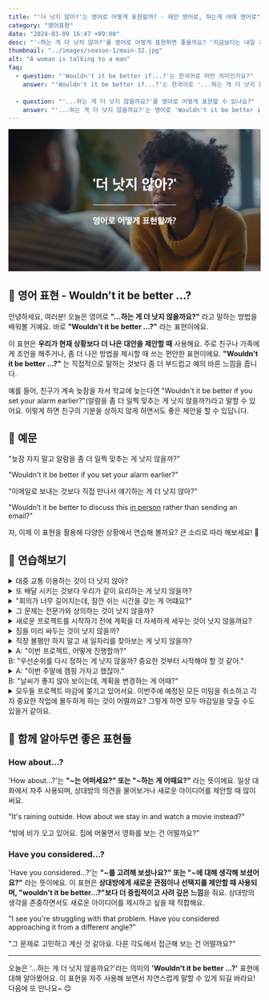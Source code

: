 ```yaml
---
title: "'더 낫지 않아?'는 영어로 어떻게 표현할까? - 제안 영어로, 하는게 어때 영어로"
category: "영어표현"
date: "2024-03-09 16:47 +09:00"
desc: "'~하는 게 더 낫지 않아?'를 영어로 어떻게 표현하면 좋을까요? '지금보다는 내일 가는 게 낫지 않아?', '이메일로 보내는 것보다 직접 만나서 얘기하는 게 더 낫지 않아?' 등을 영어로 표현하는 법을 배워봅시다."
thumbnail: "../images/season-1/main-32.jpg"
alt: "A woman is talking to a man"
faq:
  - question: "'Wouldn't it be better if...?'는 한국어로 어떤 의미인가요?"
    answer: "'Wouldn't it be better if...?'는 한국어로 '...하는 게 더 낫지 않을까요?', '...하는 게 어떨까요?', 또는 '...하는 게 좋지 않을까요?'로 번역될 수 있습니다. 이 표현은 현재 상황보다 더 나은 대안을 제안할 때 사용합니다."

  - question: "'...하는 게 더 낫지 않을까요?'를 영어로 어떻게 표현할 수 있나요?"
    answer: "'...하는 게 더 낫지 않을까요?'는 영어로 'Wouldn't it be better if...?'로 표현할 수 있습니다. 예를 들어, '일찍 일어나는 게 더 낫지 않을까요?'는 'Wouldn't it be better if we woke up early?'로 말할 수 있습니다."
---
```


![더 낫지 않아 영어표현](../images/season-1/main-32.jpg)

## 🌟 영어 표현 - Wouldn't it be better ...?

안녕하세요, 여러분! 오늘은 영어로 **"...하는 게 더 낫지 않을까요?"** 라고 말하는 방법을 배워볼 거예요. 바로 **"Wouldn't it be better ...?"** 라는 표현이에요.

이 표현은 **우리가 현재 상황보다 더 나은 대안을 제안할 때** 사용해요. 주로 친구나 가족에게 조언을 해주거나, 좀 더 나은 방법을 제시할 때 쓰는 편안한 표현이에요. **"Wouldn't it be better ...?"** 는 직접적으로 말하는 것보다 좀 더 부드럽고 예의 바른 느낌을 줍니다.

예를 들어, 친구가 계속 늦잠을 자서 학교에 늦는다면 "Wouldn't it be better if you set your alarm earlier?"(알람을 좀 더 일찍 맞추는 게 낫지 않을까?)라고 말할 수 있어요. 이렇게 하면 친구의 기분을 상하지 않게 하면서도 좋은 제안을 할 수 있답니다.

<script async src="https://pagead2.googlesyndication.com/pagead/js/adsbygoogle.js?client=ca-pub-1465612013356152"
     crossorigin="anonymous"></script>
<!-- engple-horizontal-ad -->

<ins class="adsbygoogle"
     style="display:block"
     data-ad-client="ca-pub-1465612013356152"
     data-ad-slot="2106896038"
     data-ad-format="auto"
     data-full-width-responsive="true"></ins>

<script>
     (adsbygoogle = window.adsbygoogle || []).push({});
</script>

## 📖 예문

"늦잠 자지 말고 알람을 좀 더 일찍 맞추는 게 낫지 않을까?"

"Wouldn't it be better if you set your alarm earlier?"

"이메일로 보내는 것보다 직접 만나서 얘기하는 게 더 낫지 않아?"

"Wouldn’t it be better to discuss this <a href="/blog/in-english/070.in-person/">in person</a> rather than sending an email?"

자, 이제 이 표현을 활용해 다양한 상황에서 연습해 볼까요? 큰 소리로 따라 해보세요! 🎉

## 💬 연습해보기

<details>
  <summary>대중 교통 이용하는 것이 더 낫지 않아?</summary>
  <span>Wouldn’t it be better to use public transportation?</span>
</details>

<details>
<summary>또 배달 시키는 것보다 우리가 같이 요리하는 게 낫지 않을까?</summary>
<span><a href="/blog/in-english/169.instead-of/">Instead of</a> <a href="/blog/in-english/066.order-takeout/">ordering takeout</a> again, wouldn't it be better if we cooked dinner together?</span>
</details>

<details>
<summary>"회의가 너무 길어지는데, 잠깐 쉬는 시간을 갖는 게 어떄요?"</summary>
<span>"This meeting's dragging on forever. Wouldn't it be better if we took a quick break?"</span>
</details>

<details>
  <summary>그 문제는 전문가와 상의하는 것이 낫지 않을까?</summary>
  <span>Wouldn’t it be better to consult an expert about that issue?</span>
</details>

<details>
  <summary>새로운 프로젝트를 시작하기 전에 계획을 더 자세하게 세우는 것이 낫지 않을까요?</summary>
<span>Wouldn’t it be better to make a more detailed plan before starting the new project?</span>
</details>

<details>
  <summary>짐을 미리 싸두는 것이 낫지 않을까?</summary>
  <span>Wouldn’t it be better to pack our bags in advance?</span>
</details>

<details>
<summary>직장 불평만 하지 말고 새 일자리를 찾아보는 게 낫지 않을까?</summary>
<span>You keep complaining about your job. Wouldn't it be better to start <a href="/blog/in-english/173.look-for/">looking for</a> a new one?</span>
</details>

<details>
  <summary>A: "이번 프로젝트, 어떻게 진행할까?"<br>B: "우선순위를 다시 정하는 게 낫지 않을까? 중요한 것부터 시작해야 할 것 같아."</summary>
<span>A: "How should we proceed with this project?"<br>B: "Wouldn’t it be better to reprioritize? I think we need to start with the most important tasks."</span>
</details>

<details>
  <summary>A: "이번 주말에 캠핑 가자고 했잖아."<br>B: "날씨가 좋지 않아 보이는데, 계획을 변경하는 게 어때?"</summary>
<span>A: "We said we’d go camping this weekend."<br>B: "The weather doesn’t look good. Wouldn’t it be better to change our plans?"</span>
</details>

<details>
  <summary>모두들 프로젝트 마감에 쫒기고 있어서요. 이번주에 예정된 모든 미팅을 취소하고 각자 중요한 작업에 몰두하게 하는 것이 어떨까요? 그렇게 하면 모두 마감일을 맞출 수도 있을거 같아요.</summary>
<span>Since everyone is rushed with the project deadline next week, wouldn’t it be better to cancel all the scheduled meetings this week and let everyone <a href="/blog/in-english/186.focus-on/">focus on</a> their critical tasks? That way, we all might be able to meet the deadline."</span>
</details>

## 🤝 함께 알아두면 좋은 표현들

### How about...?

'How about...?'는 **"~는 어떠세요?" 또는 "~하는 게 어때요?"** 라는 뜻이에요. 일상 대화에서 자주 사용되며, 상대방의 의견을 물어보거나 새로운 아이디어를 제안할 때 많이 써요.

"It's raining outside. How about we stay in and watch a movie instead?"

"밖에 비가 오고 있어요. 집에 머물면서 영화를 보는 건 어떨까요?"

### Have you considered...?

'Have you considered...?'는 **"~를 고려해 보셨나요?" 또는 "~에 대해 생각해 보셨어요?"** 라는 뜻이에요. 이 표현은 **상대방에게 새로운 관점이나 선택지를 제안할 때 사용되며, "wouldn't it be better...?"보다 더 중립적이고 사려 깊은 느낌**을 줘요. 상대방의 생각을 존중하면서도 새로운 아이디어를 제시하고 싶을 때 적합해요.

"I see you're struggling with that problem. Have you considered approaching it from a different angle?"

"그 문제로 고민하고 계신 것 같아요. 다른 각도에서 접근해 보는 건 어떨까요?"

---

오늘은 '...하는 게 더 낫지 않을까요?'라는 의미의 **'Wouldn't it be better ...?'** 표현에 대해 알아봤어요. 이 표현을 자주 사용해 보면서 자연스럽게 말할 수 있게 되길 바라요! 다음에 또 만나요~ 😊
